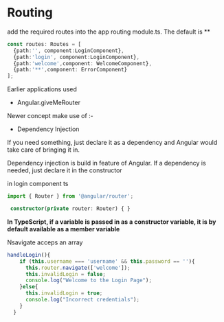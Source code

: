 # Routing

add the required routes into the app routing module.ts. The default is **

```ts
const routes: Routes = [
  {path:'', component:LoginComponent},
  {path:'login', component:LoginComponent},
  {path:'welcome',component: WelcomeComponent},
  {path:'**',component: ErrorComponent}
];
```
Earlier applications used
  - Angular.giveMeRouter

Newer concept make use of :-
  - Dependency Injection

If you need something, just declare it as a dependency and Angular would take care of bringing it in.


Dependency injection is build in feature of Angular. If a dependency is needed, just declare it in the constructor

in login component ts

```ts
import { Router } from '@angular/router';

 constructor(private router: Router) { }
 ```

 **In TypeScript, if a variable is passed in as a constructor variable, it is by default available as a member variable**

Nsavigate acceps an array 

```ts
handleLogin(){
    if (this.username === 'username' && this.password == ''){
      this.router.navigate(['welcome']);
      this.invalidLogin = false;
      console.log("Welcome to the Login Page");
    }else{
      this.invalidLogin = true;
      console.log("Incorrect credentials");
    }
  }
```
